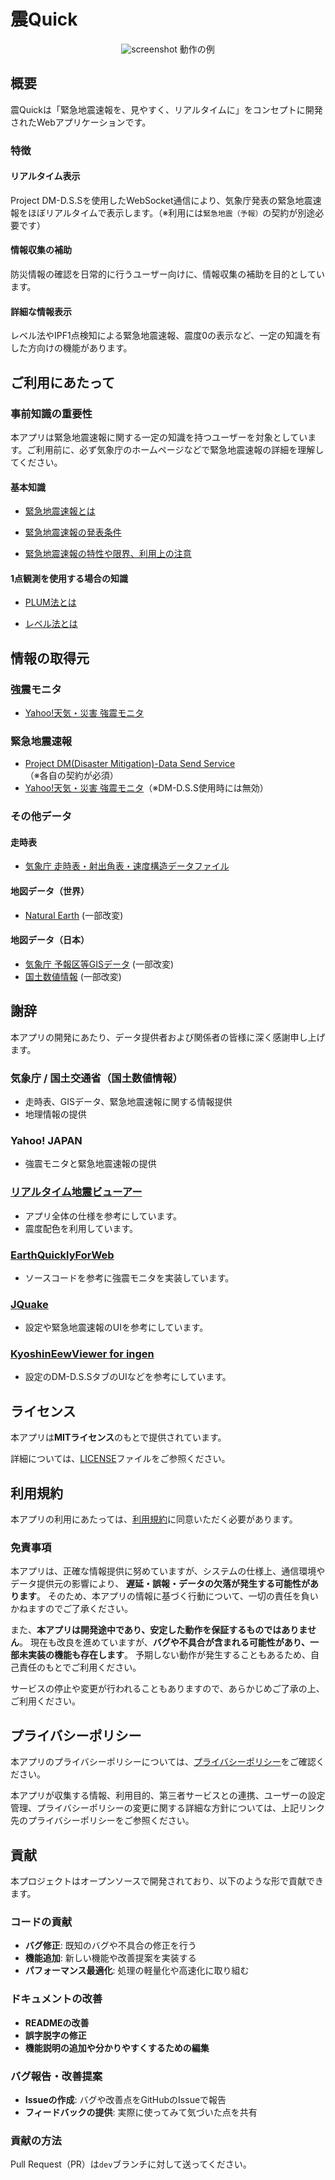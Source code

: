 # 震Quick

<div style="text-align: center;">
  <img src="images/screenshot.png" alt="screenshot" style="max-width: 100%; height: auto;">
  動作の例
</div>

## 概要

震Quickは「緊急地震速報を、見やすく、リアルタイムに」をコンセプトに開発されたWebアプリケーションです。

### 特徴

#### リアルタイム表示

Project DM-D.S.Sを使用したWebSocket通信により、気象庁発表の緊急地震速報をほぼリアルタイムで表示します。（※利用には`緊急地震（予報）`の契約が別途必要です）

#### 情報収集の補助

防災情報の確認を日常的に行うユーザー向けに、情報収集の補助を目的としています。

#### 詳細な情報表示

レベル法やIPF1点検知による緊急地震速報、震度0の表示など、一定の知識を有した方向けの機能があります。

## ご利用にあたって

### 事前知識の重要性

本アプリは緊急地震速報に関する一定の知識を持つユーザーを対象としています。ご利用前に、必ず気象庁のホームページなどで緊急地震速報の詳細を理解してください。

#### 基本知識

* [緊急地震速報とは](https://www.data.jma.go.jp/svd/eew/data/nc/shikumi/whats-eew.html)

* [緊急地震速報の発表条件](https://www.data.jma.go.jp/svd/eew/data/nc/shikumi/shousai.html#2)

* [緊急地震速報の特性や限界、利用上の注意](https://www.data.jma.go.jp/svd/eew/data/nc/shikumi/tokusei.html)

#### 1点観測を使用する場合の知識

* [PLUM法とは](https://www.data.jma.go.jp/svd/eew/data/nc/plum/index.html)

* [レベル法とは](https://www.data.jma.go.jp/eew/data/nc/katsuyou/reference.pdf#page=15)

## 情報の取得元

### 強震モニタ

* [Yahoo!天気・災害 強震モニタ](https://typhoon.yahoo.co.jp/weather/jp/earthquake/kyoshin/)

### 緊急地震速報

* [Project DM(Disaster Mitigation)-Data Send Service](https://dmdata.jp)（※各自の契約が必須）
* [Yahoo!天気・災害 強震モニタ](https://typhoon.yahoo.co.jp/weather/jp/earthquake/kyoshin/)（※DM-D.S.S使用時には無効）

### その他データ

#### 走時表

* [気象庁 走時表・射出角表・速度構造データファイル](https://www.data.jma.go.jp/eqev/data/bulletin/catalog/appendix/trtime/trt_j.html)

#### 地図データ（世界）

* [Natural Earth](https://www.naturalearthdata.com/) (一部改変)

#### 地図データ（日本）

* [気象庁 予報区等GISデータ](https://www.data.jma.go.jp/developer/gis.html) (一部改変)
* [国土数値情報](https://nlftp.mlit.go.jp/ksj/gml/datalist/KsjTmplt-N03-v3_1.html) (一部改変)

## 謝辞

本アプリの開発にあたり、データ提供者および関係者の皆様に深く感謝申し上げます。

### 気象庁 / 国土交通省（国土数値情報）

* 走時表、GISデータ、緊急地震速報に関する情報提供
* 地理情報の提供

### Yahoo! JAPAN

* 強震モニタと緊急地震速報の提供

### [リアルタイム地震ビューアー](https://github.com/kotoho7/scratch-realtime-earthquake-viewer-page)

* アプリ全体の仕様を参考にしています。
* 震度配色を利用しています。

### [EarthQuicklyForWeb](https://github.com/Ameuma773/EarthQuicklyForWeb)

* ソースコードを参考に強震モニタを実装しています。

### [JQuake](https://jquake.net)

* 設定や緊急地震速報のUIを参考にしています。

### [KyoshinEewViewer for ingen](https://github.com/ingen084/KyoshinEewViewerIngen)

* 設定のDM-D.S.SタブのUIなどを参考にしています。

## ライセンス

本アプリは**MITライセンス**のもとで提供されています。

詳細については、[LICENSE](LICENSE)ファイルをご参照ください。

## 利用規約

本アプリの利用にあたっては、[利用規約](TERMS.md)に同意いただく必要があります。

### 免責事項

本アプリは、正確な情報提供に努めていますが、システムの仕様上、通信環境やデータ提供元の影響により、
**遅延・誤報・データの欠落が発生する可能性があります**。
そのため、本アプリの情報に基づく行動について、一切の責任を負いかねますのでご了承ください。

また、**本アプリは開発途中であり、安定した動作を保証するものではありません**。
現在も改良を進めていますが、**バグや不具合が含まれる可能性があり、一部未実装の機能も存在します**。
予期しない動作が発生することもあるため、自己責任のもとでご利用ください。

サービスの停止や変更が行われることもありますので、あらかじめご了承の上、ご利用ください。

## プライバシーポリシー

本アプリのプライバシーポリシーについては、[プライバシーポリシー](PRIVACY.md)をご確認ください。

本アプリが収集する情報、利用目的、第三者サービスとの連携、ユーザーの設定管理、プライバシーポリシーの変更に関する詳細な方針については、上記リンク先のプライバシーポリシーをご参照ください。

## 貢献

本プロジェクトはオープンソースで開発されており、以下のような形で貢献できます。

### コードの貢献

* **バグ修正**: 既知のバグや不具合の修正を行う
* **機能追加**: 新しい機能や改善提案を実装する
* **パフォーマンス最適化**: 処理の軽量化や高速化に取り組む

### ドキュメントの改善
* **READMEの改善**
* **誤字脱字の修正**
* **機能説明の追加や分かりやすくするための編集**

### バグ報告・改善提案
* **Issueの作成**: バグや改善点をGitHubのIssueで報告
* **フィードバックの提供**: 実際に使ってみて気づいた点を共有

### 貢献の方法
Pull Request（PR）は`dev`ブランチに対して送ってください。  

